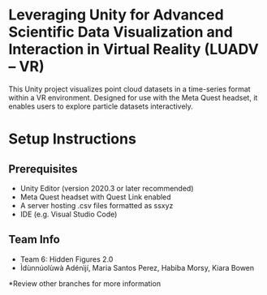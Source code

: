 # Leveraging Unity for Advanced Scientific Data Visualization and Interaction in Virtual Reality (LUADV – VR)
This Unity project visualizes point cloud datasets in a time-series format within a VR environment. Designed for use with the Meta Quest headset, it enables users to explore particle datasets interactively.

# Setup Instructions
## Prerequisites
- Unity Editor (version 2020.3 or later recommended)
- Meta Quest headset with Quest Link enabled
- A server hosting .csv files formatted as ssxyz
- IDE (e.g. Visual Studio Code)

## Team Info
- Team 6: Hidden Figures 2.0
- Ìdùnnúolùwà Adénìjí, Maria Santos Perez, Habiba Morsy, Kiara Bowen

*Review other branches for more information
